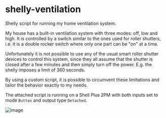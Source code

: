 # shelly-ventilation
Shelly script for running my home ventilation system.

My house has a built-in ventilation system with three modes: off, low and high.
It is controlled by a switch similar to the ones used for roller shutters, i.e.
it is a double rocker switch where only one part can be "on" at a time.

Unfortunately it is not possible to use any of the usual smart roller shutter devices to control this system,
since they all assume that the shutter is closed after a few minutes and then simply turn off the power.
E.g. the shelly imposes a limit of 360 seconds.

By using a custom script, it is possible to circumvent these limitations and tailor the behavior exactly to my needs.

The attached script is running on a Shell Plus 2PM with both inputs set to mode `Button` and output type `Detached`.

![image](https://github.com/user-attachments/assets/22febe7c-ab72-40fa-9ded-9dabced101d9)
